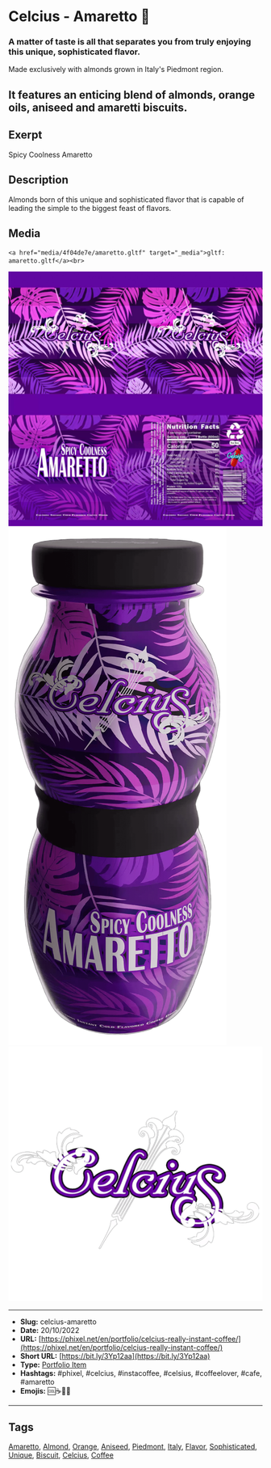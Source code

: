 # Celcius - Amaretto 🍾
### A matter of taste is all that separates you from truly enjoying this unique, sophisticated flavor.

Made exclusively with almonds grown in Italy's Piedmont region.

It features an enticing blend of almonds, orange oils, aniseed and amaretti biscuits.
------------
## Exerpt
Spicy Coolness Amaretto
## Description
Almonds born of this unique and sophisticated flavor that is capable of leading the simple to the biggest feast of flavors.
## Media
	<a href="media/4f04de7e/amaretto.gltf" target="_media">gltf: amaretto.gltf</a><br>
<img src="media/7b921486/amaretto.jpg" loading="lazy"><br>
<img src="media/e8a0c1df/amaretto.png" loading="lazy"><br>
<img src="media/7d3342e5/amaretto.png" loading="lazy"><br>

------------
- **Slug:** celcius-amaretto
- **Date:** 20/10/2022
- **URL:** [https://phixel.net/en/portfolio/celcius-really-instant-coffee/](https://phixel.net/en/portfolio/celcius-really-instant-coffee/)
- **Short URL:** [https://bit.ly/3Yp12aa](https://bit.ly/3Yp12aa)
- **Type:** [Portfolio Item](#portfolio-item)
- **Hashtags:** #phixel, #celcius, #instacoffee, #celsius, #coffeelover, #cafe, #amaretto
- **Emojis:** 🆒☕🍾🥤

------------
## Tags
[Amaretto](#amaretto), [Almond](#almond), [Orange](#orange), [Aniseed](#aniseed), [Piedmont](#piedmont), [Italy](#italy), [Flavor](#flavor), [Sophisticated](#sophisticated), [Unique](#unique), [Biscuit](#biscuit), [Celcius](#celcius), [Coffee](#coffee)
